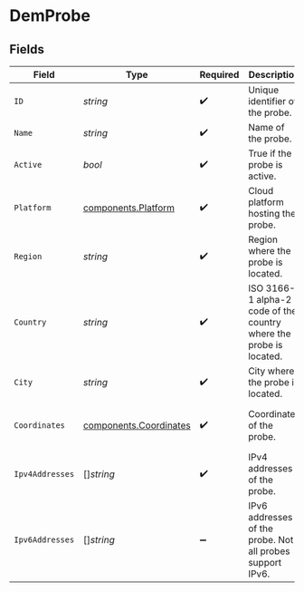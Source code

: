 # DemProbe


## Fields

| Field                                                              | Type                                                               | Required                                                           | Description                                                        | Example                                                            |
| ------------------------------------------------------------------ | ------------------------------------------------------------------ | ------------------------------------------------------------------ | ------------------------------------------------------------------ | ------------------------------------------------------------------ |
| `ID`                                                               | *string*                                                           | :heavy_check_mark:                                                 | Unique identifier of the probe.                                    | probe-1                                                            |
| `Name`                                                             | *string*                                                           | :heavy_check_mark:                                                 | Name of the probe.                                                 | Washington                                                         |
| `Active`                                                           | *bool*                                                             | :heavy_check_mark:                                                 | True if the probe is active.                                       | true                                                               |
| `Platform`                                                         | [components.Platform](../../models/components/platform.md)         | :heavy_check_mark:                                                 | Cloud platform hosting the probe.                                  | AWS                                                                |
| `Region`                                                           | *string*                                                           | :heavy_check_mark:                                                 | Region where the probe is located.                                 | NA                                                                 |
| `Country`                                                          | *string*                                                           | :heavy_check_mark:                                                 | ISO 3166-1 alpha-2 code of the country where the probe is located. | US                                                                 |
| `City`                                                             | *string*                                                           | :heavy_check_mark:                                                 | City where the probe is located.                                   | Washington D.C.                                                    |
| `Coordinates`                                                      | [components.Coordinates](../../models/components/coordinates.md)   | :heavy_check_mark:                                                 | Coordinates of the probe.                                          | {<br/>"latitude": 38.89511,<br/>"longitude": -77.03637<br/>}       |
| `Ipv4Addresses`                                                    | []*string*                                                         | :heavy_check_mark:                                                 | IPv4 addresses of the probe.                                       | [<br/>"34.232.5.40",<br/>"44.207.30.12"<br/>]                      |
| `Ipv6Addresses`                                                    | []*string*                                                         | :heavy_minus_sign:                                                 | IPv6 addresses of the probe. Not all probes support IPv6.          | [<br/>"2001:0db8:85a3:0000:0000:8a2e:0370:7334"<br/>]              |